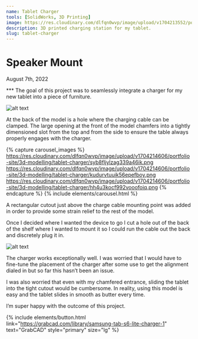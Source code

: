 ```yaml
---
name: Tablet Charger
tools: [SolidWorks, 3D Printing]
image: https://res.cloudinary.com/dlfqn0wvp/image/upload/v1704213552/portfolio-site/3d-modelling/tablet-charger/uxfuck9tvnjktuynkchz.jpg
description: 3D printed charging station for my tablet.
slug: tablet-charger
---
```


# Speaker Mount
<p class="post-metadata text-muted">
  August 7th, 2022
</p>
***
The goal of this project was to seamlessly integrate a charger for my new tablet into a piece of furniture.

![alt text](https://res.cloudinary.com/dlfqn0wvp/image/upload/v1704213899/portfolio-site/3d-modelling/tablet-charger/hgytq7afefjjgwfezmet.gif "Speaker mount setup")

At the back of the model is a hole where the charging cable can be clamped. The large opening at the front of the model chamfers into a tightly dimensioned slot from the top and from the side to ensure the table always properly engages with the charger.

{% capture carousel_images %}
https://res.cloudinary.com/dlfqn0wvp/image/upload/v1704214606/portfolio-site/3d-modelling/tablet-charger/syb8fljylzag339a46ik.png
https://res.cloudinary.com/dlfqn0wvp/image/upload/v1704214606/portfolio-site/3d-modelling/tablet-charger/kudurvtuuik56epefboy.png
https://res.cloudinary.com/dlfqn0wvp/image/upload/v1704214606/portfolio-site/3d-modelling/tablet-charger/hh4u3kocf992vooofoiq.png
{% endcapture %}
{% include elements/carousel.html %}

A rectangular cutout just above the charge cable mounting point was added in order to provide some strain relief to the rest of the model. 

Once I decided where I wanted the device to go I cut a hole out of the back of the shelf where I wanted to mount it so I could run the cable out the back and discretely plug it in. 

![alt text](https://res.cloudinary.com/dlfqn0wvp/image/upload/v1704214006/portfolio-site/3d-modelling/tablet-charger/tyjoovqin3r5lxqsplnn.jpg "Speaker mount setup")

The charger works exceptionally well. I was worried that I would have to fine-tune the placement of the charger after some use to get the alignment dialed in but so far this hasn’t been an issue. 

I was also worried that even with my chamfered entrance, sliding the tablet into the tight cutout would be cumbersome. In reality, using this model is easy and the tablet slides in smooth as butter every time. 

I’m super happy with the outcome of this project.

{% include elements/button.html link="https://grabcad.com/library/samsung-tab-s6-lite-charger-1" text="GrabCAD" style="primary" size="lg" %}